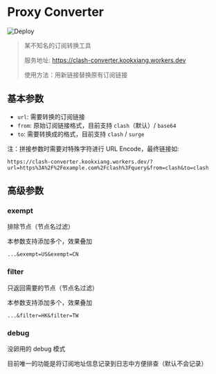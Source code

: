 # Proxy Converter

![Deploy](https://github.com/kookxiang/Proxy-Converter/workflows/Deploy/badge.svg?branch=master)

> 某不知名的订阅转换工具
>
> 服务地址: https://clash-converter.kookxiang.workers.dev
>
> 使用方法：用新链接替换原有订阅链接

## 基本参数

 - `url`: 需要转换的订阅链接
 - `from`: 原始订阅链接格式，目前支持 `clash`（默认）/ `base64`
 - `to`: 需要转换成的格式，目前支持 `clash` / `surge`

注：拼接参数时需要对特殊字符进行 URL Encode，最终链接如:

```
https://clash-converter.kookxiang.workers.dev/?url=https%3A%2F%2Fexample.com%2Fclash%3Fquery&from=clash&to=clash
```

## 高级参数

### exempt

排除节点（节点名过滤）

本参数支持添加多个，效果叠加

```
...&exempt=US&exempt=CN
```

### filter

只返回需要的节点（节点名过滤）

本参数支持添加多个，效果叠加

```
...&filter=HK&filter=TW
```

### debug

没卵用的 debug 模式

目前唯一的功能是将订阅地址信息记录到日志中方便排查（默认不会记录）
